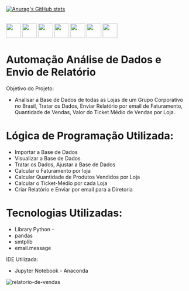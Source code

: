 [![Anurag's GitHub stats](https://github-readme-stats.vercel.app/api?username=RogerioPython&count_private=true&show_icons=true&theme=dark)](https://github.com/RogerioPython/github-readme-stats)

<div style="display: inline_block;"><br>
<img style="width:40px;height:40px;" src="https://cdn.jsdelivr.net/gh/devicons/devicon/icons/python/python-original-wordmark.svg" />
<img style="width:40px;height:40px;" src="https://cdn.jsdelivr.net/gh/devicons/devicon/icons/pandas/pandas-original.svg" />
<img style="width:40px;height:40px;" src="https://user-images.githubusercontent.com/35857120/199576541-0f4f1436-5e36-4aba-acad-bcb37c522788.gif" />
<img style="width:40px;height:40px;" src="https://user-images.githubusercontent.com/35857120/199579762-db72ab8b-3619-4512-bdd3-7b58d2c69217.png" />
<img style="width:40px;height:40px;" src="https://cdn.jsdelivr.net/gh/devicons/devicon/icons/kaggle/kaggle-original.svg" />
<img style="width:40px;height:40px;" src="https://cdn.jsdelivr.net/gh/devicons/devicon/icons/kaggle/kaggle-original-wordmark.svg" />
<img style="width:40px;height:40px;" src="https://cdn.jsdelivr.net/gh/devicons/devicon/icons/selenium/selenium-original.svg" />
 
 
 </div>
             
##

# Automação Análise de Dados e Envio de Relatório
 Objetivo do Projeto: 
- Analisar a Base de Dados de todas as Lojas de um Grupo Corporativo no Brasil, Tratar os Dados, Enviar Relatório por email de Faturamento, Quantidade de Vendas, Valor do Ticket Médio de Vendas por Loja.
##
# Lógica de Programação Utilizada:

- Importar a Base de Dados
- Visualizar a Base de Dados
- Tratar os Dados, Ajustar a Base de Dados
- Calcular o Faturamento por loja
- Calcular Quantidade de Produtos Vendidos por Loja
- Calcular o Ticket-Médio por cada Loja
- Criar Relatório e Enviar por email para a Diretoria
## 
# Tecnologias Utilizadas:
- Library Python -
- pandas
- smtplib
- email.message

IDE Utilizada:
- Jupyter Notebook - Anaconda

![relatorio-de-vendas](https://user-images.githubusercontent.com/35857120/199230481-6804f9bc-6925-4439-90a5-57776656c7db.PNG)
